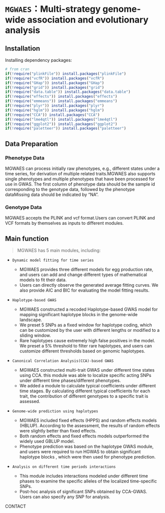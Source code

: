 # `MGWAES`：Multi-strategy genome-wide association and evolutionary analysis
## Installation

Installing dependency packages:

```R
# from cran
if(!require("plinkFile")) install.packages("plinkFile")
if(!require("vcfR")) install.packages("vcfR")
if(!require("GHap")) install.packages("GHap")
if(!require("grid")) install.packages("grid")
if(!require("data.table")) install.packages("data.table")
if(!require("effects")) install.packages("effects")
if(!require("emmeans")) install.packages("emmeans")
if(!require("plyr")) install.packages("plyr")
if(!require("hglm")) install.packages("hglm")
if(!require("CCA")) install.packages("CCA")
if(!require("lme4qtl")) install.packages("lme4qtl")
if(!require("ggplot2")) install.packages("ggplot2")
if(!require("paletteer")) install.packages("paletteer")
```


Data Preparation
-------


### Phenotype Data

MGWAES can process initially raw phenotypes, e.g., different states under a time series, for derivation of multiple related traits.MGWAES also supports single phenotypes and multiple phenotypes that have been processed for use in GWAS. The first column of phenotype data should be the sample id corresponding to the genotype data, followed by the phenotype dataMissing data should be indicated by “NA”. 


### Genotype Data

MGWAES accepts the PLINK and vcf format.Users can convert PLINK and VCF formats by themselves as inputs to different modules.

## Main function

> MGWAES has 5 main modules, including:

- `Dynamic model fitting for time series`
  - MGWAES provides three different models for egg production rate, and users can add and change different types of mathematical models to fit their data.
  - Users can directly observe the generated average fitting curves. We also provide AIC and BIC for evaluating the model fitting results.
    
- `Haplotype-based GWAS`
  - MGWAES constructed a recoded Haplotype-based GWAS model for mapping significant haplotype blocks in the genome-wide landscape.
  - We preset 5 SNPs as a fixed window for haplotype coding, which can be customized by the user with different lengths or modified to a sliding window.
  - Rare haplotypes cause extremely high false positives in the model. We preset a 5% threshold to filter rare haplotypes, and users can customize different thresholds based on genomic haplotypes.


- `Canonical Correlation Analysis(CCA)-based GWAS`
  - MGWAES constructed multi-trait GWAS under different time states using CCA. this module was able to localize specific acting SNPs under different time phases/different phenotypes.
  - We added a module to calculate typical coefficients under different time stages. By calculating different typical coefficients for each trait, the contribution of different genotypes to a specific trait is assessed.

- `Genome-wide prediction using haplotypes`
  - MGWAES included fixed effects (HPPS) and random effects models (HBLUP). According to the assessment, the results of random effects were slightly better than fixed effects.
  - Both random effects and fixed effects models outperformed the widely used GBLUP model.
  - Phenotype prediction was based on the haplotype GWAS module, and users were required to run HGWAS to obtain significant haplotype blocks , which were then used for phenotype prediction.

- `Analysis on different time periods interactions`
  - This module includes interactions modeled under different time phases to examine the specific alleles of the localized time-specific SNPs.
  - Post-hoc analysis of significant SNPs obtained by CCA-GWAS. Users can also specify any SNP for analysis.
 

CONTACT


